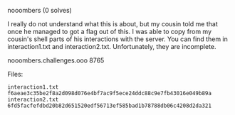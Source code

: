 nooombers (0 solves)

I really do not understand what this is about, but my cousin told me that once he managed to got a flag out of this. I was able to copy from my cousin's shell parts of his interactions with the server. You can find them in interaction1.txt and interaction2.txt. Unfortunately, they are incomplete.

nooombers.challenges.ooo 8765

Files:

    interaction1.txt f6aeae3c35be2f8a2d098d076e4bf7ac9f5ece24ddc88c9e7fb43016e049b89a
    interaction2.txt 6fd5facfefdbd20b82d651520edf56713ef585bad1b78788db06c4208d2da321

